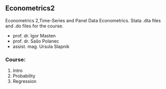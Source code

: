 ## Econometrics2
Econometrics 2,Time-Series and Panel Data Econometrics.
Stata .dta files and .do files for the course.

- prof. dr. Igor Masten
- prof. dr. Sašo Polanec
- assist. mag. Ursula Slapnik


### Course:
1. Intro
2. Probability
3. Regression

